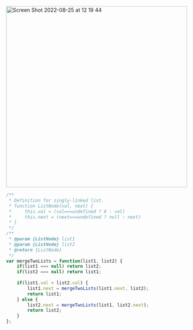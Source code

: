 <img width="490" alt="Screen Shot 2022-08-25 at 12 19 44" src="https://user-images.githubusercontent.com/37787994/186750237-c0c46a74-4611-4a73-a90a-85c4ef85d23d.png">



```js
/**
 * Definition for singly-linked list.
 * function ListNode(val, next) {
 *     this.val = (val===undefined ? 0 : val)
 *     this.next = (next===undefined ? null : next)
 * }
 */
/**
 * @param {ListNode} list1
 * @param {ListNode} list2
 * @return {ListNode}
 */
var mergeTwoLists = function(list1, list2) {
    if(list1 === null) return list2;
    if(list2 === null) return list1;
    
    if(list1.val < list2.val) {
        list1.next = mergeTwoLists(list1.next, list2);
        return list1;
    } else {
        list2.next = mergeTwoLists(list1, list2.next);
        return list2;
    }
};
```
